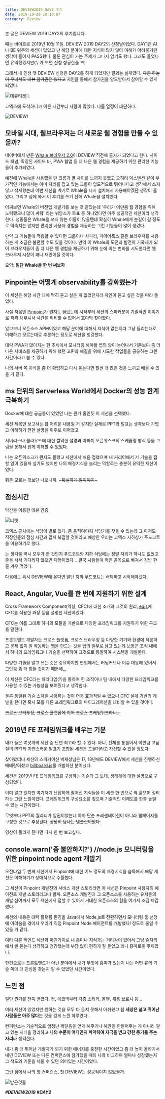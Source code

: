 ```yaml
---
title: DEVIEW2019 DAY2 후기
date: 2019-10-29 18:10:07
category: Review
---
```


본 글은 DEVIEW 2019 DAY2의 후기입니다.

때는 바야흐로 2019년 10월 11일. DEVIEW 2019 DAY2의 신청날이었다. DAY1은 AI나 BE 위주의 세션이 많았고 난 해당 분야에 대한 지식이 많지 않아 이해가 어려울거란 생각이 들어서 PASS했다. 물론 관심이 가는 주제가 그다지 없기도 했다. 그래도 들었다면 유익했겠지만(누가 보면 신청 성공한줄 ㅋ)

그래서 내 인생 첫 DEVIEW 신청은 DAY2를 하게 되었지만 결과는 실패였다. ~~다만 하늘이 무너져도 데뷰 참가권은 있다고~~ 지인을 통해서 참가권을 양도받아서 참여할 수 있게 되었다.

![데뷰티켓득](https://s3.ap-northeast-2.amazonaws.com/static.gracieuxyh.dev/review/deview-2019-day2-0.jpeg)

코엑스에 도착하니까 이른 시간부터 사람이 많았다. 다들 열정이 대단하다.

![DEVIEW!](https://s3.ap-northeast-2.amazonaws.com/static.gracieuxyh.dev/review/deview-2019-day2-1.jpeg)

## 모바일 시대, 웹브라우저는 더 새로운 웹 경험을 만들 수 있을까?

네이버에서 만든 [Whale 브라우저 2.0](https://whale.naver.com/)이 DEVIEW 직전에 출시가 되었다고 한다. 사이드 패널, 확장된 사이드 바, PWA 웹앱 등 더 나은 웹 경험을 제공하기 위한 편리한 기능들이 추가되었다.

예전에 Whale을 사용했을 땐 크롬과 별 차이를 느끼지 못했고 오히려 익스텐션 같이 부가적인 기능에서는 이미 자리를 잡고 있는 크롬이 압도적으로 뛰어나다고 생각해서 쓰지 않고 삭제했는데 이번 세션을 계기로 Whale을 다시 설치해서 사용해야겠단 생각이 들었다. 그리고 집에 와서 이 후기를 쓰기 전에 Whale을 설치했다.

어찌보면 Whale의 버전업 개발기를 보는 것 같았는데 '우리가 이만큼 웹 경험을 위해 노력했으니 많이 써줘' 라는 뉘앙스가 목표 중 하나였다면 아주 성공적인 세션이라 생각한다. 청중들은 Whale을 쓰지 않는 이들이 많을텐데 확실히 Whale에게 눈길이 갈 정도로 익숙치는 않지만 편리한 사용자 경험을 제공하는 그런 기능들이 많이 생겼다.

만약 그 기능들에 적응할 수 있다면 크롬이나 사파리, 파이어폭스 같은 브라우저를 사용하는 게 조금은 불편할 수도 있을 것이다. 만약 이 Whale의 도전과 발전이 기폭제가 되어 브라우저들이 좀 더 나은 웹 경험을 제공하기 위해 눈에 띄는 변화를 시도한다면 웹 브라우저 시장이 꽤나 재밌어질 것이다.

요약: **일단 Whale을 한 번 써보자**

## Pinpoint는 어떻게 observability를 강화했는가

이 세션은 해당 시간 대에 딱히 듣고 싶은 게 없었던지라 지인이 듣고 싶은 것을 따라 들었다.

사실 처음엔 [Pinpoint](https://github.com/naver/pinpoint)가 뭔지도 몰랐는데 시작부터 세션의 스피커분이 기술적인 이야기로 꽉꽉 채우셔서 시간을 허비할 수 없어서 호다닥 찾아봤다.

알고보니 오픈소스 APM이었고 해당 분야에 대해서 지식이 없는지라 그냥 들리는대로 이해하고 모르는대로 추론하는 정도로 세션을 청강했다.

대략 PWA가 많아지는 현 추세에서 모니터링 해야할 앱의 양이 늘어나서 기존보다 좀 더 나은 서비스를 제공하기 위해 했던 고민과 해결을 위해 시도한 작업들을 공유하는 그런 시간이라고 볼 수 있다.

나의 서버 쪽 지식을 좀 더 확립하고 다시 듣는다면 훨씬 더 많은 것을 느끼고 배울 수 있을 거 같다.

## ms 단위의 Serverless World에서 Docker의 성능 한계 극복하기

Docker에 대한 궁금증이 있었던 나는 뭔가 홀린듯 이 세션을 선택했다.

세션 제목만 보고서는 참 어려운 내용일 거 같지만 실제로 PPT와 발표는 생각보다 가볍고 이해하기 편한 설명을 위주로 이어졌고

서버리스나 클라우드에 대한 짤막한 설명과 아파치 오픈위스크의 스케쥴링 방식 등을 그림을 통해서 쉽게 이해할 수 있었다.

나는 오픈위스크가 뭔지도 몰랐고 세션에서 처음 접했으며 내 커리어에서 저 기술을 접할 일이 있을까 싶기도 했지만 나의 배경지식을 늘리는 역할로는 충분히 유익한 세션이었다.

뭐든 모르는 것보단 나으니까. ~~~확실하게 알아야지~~~

## 점심시간

막간을 이용한 데뷰 인증

![티켓](https://s3.ap-northeast-2.amazonaws.com/static.gracieuxyh.dev/review/deview-2019-day2-2.jpeg)

코엑스 근처에는 식당이 별로 없다. 좀 움직여야지 식당가를 찾을 수 있는데 그 마저도 직장인들의 점심 시간과 겹쳐 복잡할 것이라고 예상한 우리는 코엑스 지하상가 푸드코트를 이용하기로 했다.

는 생각을 역시 모두가 한 것인지 푸드코트와 지하 식당에는 정말 자리가 하나도 없었고 줄을 서서 기다리지 않으면 다행이었다... 결국 사람들이 적은 골목으로 빠져서 김밥 한 줄 겨우 먹었다.

다음에도 혹시 DEVIEW에 온다면 일단 지하 푸드코트는 배제하고 시작해야겠다.

## React, Angular, Vue를 한 번에 지원하기 위한 설계

Cross Framework Component(약칭, CFC)에 대한 소개와 그것의 원리, [egjs](https://naver.github.io/egjs/)에 CFC를 적용한 과정 등을 설명한 세션이었다.

CFC는 이름 그대로 하나의 모듈을 기반으로 다양한 프레임워크를 지원하기 위한 구조를 말한다.

프론트엔드 개발자는 크로스 플랫폼, 크로스 브라우징 등 다양한 기기와 환경에 적응하고 문제 없이 잘 작동하는 웹을 만드는 것을 업의 일부로 삼고 있는데 보통은 조직 내에서 하나의 프레임워크나 기술을 선택하여 그것으로
통일하여 시스템을 개발한다.

다양한 기술을 알고 쓰는 것은 중요하지만 현업에서는 러닝커브나 이슈 대응에 있어서 그만큼 좀 더 힘들 것이기 때문에,,,

이 세션은 CFC라는 패러다임(?)을 통하여 한 조직이나 팀 내에서 다양한 프레임워크를 사용할 수 있는 가능성을 보여줬다고 생각한다.

물론 통일된 기술 스택을 사용하는 것이 더욱 효과적일 수 있으나 CFC 설계 기반의 개발을 한다면 혹시 모를 다른 프레임워크로의 마이그레이션을 대비할 수 있을 것이다.

~~크로스 브라우징, 크로스 플랫폼에 이어 크로스 프레임워크라니...~~

## 2019년 FE 프레임워크를 배우는 기분

내가 들은 여섯개의 세션 중 단연 최고라 할 수 있다. 아니, 전체를 통틀어서 이만큼 고품질의 PPT와 자연스러운 발표가 조합된 세션은 드물거라고 자신할 수 있을 정도다.

찾아봤더니 세션의 스피커이신 박재성님은 17, 18년에도 DEVIEW에서 세션을 진행하신 베테랑이셨고 [billboard.js](https://naver.github.io/billboard.js/)를 개발하신 분이셨다.

세션은 2019년 FE 프레임워크를 구성하는 기술과 그 토대, 생태계에 대한 설명으로 구성되었다.

이미 알고 있지만 여기저기 난잡하게 떨어진 지식들을 이 세션 한 번으로 싹 훑으며 정리하는 그런 느낌이었다. 프레임워크의 구성요소를 짚으며 기술적인 이해도를 한층 높일 수 있는 시간이었다.

무엇보다 PPT의 퀄리티가 압권이었는데 아마 단순 프레젠테이션이 아니라 웹페이지를 구성한 것으로 추정된다. ~~상당히 탐나는 템플릿이었다.~~

영상이 풀리게 된다면 다시 한 번 보고싶다.

## console.warn('좀 불안하지?') //node.js 모니터링을 위한 pinpoint node agent 개발기

오전타임 두 번째 세션에서 Pinpoint에 대한 어느 정도의 배경지식을 습득해서 해당 세션은 이해하기가 상대적으로 수월했다.

그 세션이 Pinpoint 개발진의 서비스 개선 스토리라면 이 세션은 Pinpoint 사용자의 에이전트 개발 스토리라고나 할까. 오픈소스 개발진과 그 오픈소스를 사용하는 유저들의 개발 참여까지 모두 세션에서 접할 수 있어서 거대한 오픈소스의 힘을 여기서 조금 체감했다.

세션의 내용은 대략 플랫폼 환경을 Java에서 Node.js로 전환하면서 모니터링 툴 선정에 어려움을 겪어서 우리가 직접 Pinpoint Node 에이전트를 개발했다! 정도로 줄일 수 있을 거 같다.

여타 다른 백엔드 세션과 마찬가지로 내 흥미나 지식과는 거리감이 있어서 그냥 술자리에서 썰 듣는다 생각하고 청강했는데 부담 없이 편하게 잘 들었고 꽤나 흥미로운 주제였다.

한편으로는 프론트엔드가 아닌 분야에서 내가 무엇에 흥미가 있는지 나는 어떤 류의 기술 쪽에 더 관심을 갖는지 알 수 있었던 시간이었다.

## 느낀 점

일단 뭔가를 잔뜩 받았다. 컵, 에코백부터 각종 스티커, 볼펜, 채용 브로셔 등...

여러 세션이 있었지만 원하는 것을 모두 다 듣지 못해서 아쉬웠고 참 **세상은 넓고 뛰어난 사람들은 아주 많다**는 것을 깊게 느낀 하루였다.

컨퍼런스는 기술적으로 엄청난 깨달음을 얻게 해주거나 혜안을 만들어주는 게 아니라 알고 있는 지식을 정리하고 **나의 수준이 어디인지 파악하여 자극을 받고 강한 동기를 주는 자리**라 생각한다.

내가 좀 더 뛰어난 개발자가 되기 위한 에너지를 충전한 시간이었고 좀 더 높이 올라가서 내년 DEVIEW 또는 다른 컨퍼런스에 참가했을 때의 나와 비교하여 얼마나 성장했는지 그 척도와 기준을 세울 수 있던 의미있는 시간이었다.

그런 점에서 나의 첫 컨퍼런스, 첫 DEVIEW는 성공적이지 않았을까.

![받은것들](https://s3.ap-northeast-2.amazonaws.com/static.gracieuxyh.dev/review/deview-2019-day2-3.jpeg)

**_#DEVIEW2019_** **_#DAY2_**
